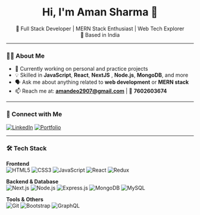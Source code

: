 <h1 align="center">Hi, I'm Aman Sharma 👋</h1>

<p align="center">
  🚀 Full Stack Developer | MERN Stack Enthusiast | Web Tech Explorer<br/>
  📍 Based in India
</p>

---

### 👨‍💻 About Me

- 🔭 Currently working on personal and practice projects  
- 💡 Skilled in **JavaScript**, **React**, **NextJS** , **Node.js**, **MongoDB**, and more  
- 🗣️ Ask me about anything related to **web development** or **MERN stack**  
- 📫 Reach me at: **amandeo2907@gmail.com** | 📱 **7602603674**

---

### 🔗 Connect with Me

[![LinkedIn](https://img.shields.io/badge/LinkedIn-blue?logo=linkedin&style=for-the-badge)](https://www.linkedin.com/in/amansharma2907/)
[![Portfolio](https://img.shields.io/badge/Portfolio-000?logo=vercel&logoColor=white&style=for-the-badge)](https://portfolio-iota-smoky-83.vercel.app/)

---

### 🛠️ Tech Stack

**Frontend**  
![HTML5](https://img.shields.io/badge/HTML5-E34F26?logo=html5&logoColor=white&style=flat)
![CSS3](https://img.shields.io/badge/CSS3-1572B6?logo=css3&logoColor=white&style=flat)
![JavaScript](https://img.shields.io/badge/JavaScript-F7DF1E?logo=javascript&logoColor=black&style=flat)
![React](https://img.shields.io/badge/React-61DAFB?logo=react&logoColor=black&style=flat)
![Redux](https://img.shields.io/badge/Redux-764ABC?logo=redux&logoColor=white&style=flat)

**Backend & Database**  
![Next.js](https://img.shields.io/badge/Next.js-000000?logo=next.js&logoColor=white&style=flat)
![Node.js](https://img.shields.io/badge/Node.js-339933?logo=node.js&logoColor=white&style=flat)
![Express.js](https://img.shields.io/badge/Express-000000?logo=express&logoColor=white&style=flat)
![MongoDB](https://img.shields.io/badge/MongoDB-47A248?logo=mongodb&logoColor=white&style=flat)
![MySQL](https://img.shields.io/badge/MySQL-4479A1?logo=mysql&logoColor=white&style=flat)


**Tools & Others**  
![Git](https://img.shields.io/badge/Git-F05032?logo=git&logoColor=white&style=flat)
![Bootstrap](https://img.shields.io/badge/Bootstrap-7952B3?logo=bootstrap&logoColor=white&style=flat)
![GraphQL](https://img.shields.io/badge/GraphQL-E10098?logo=graphql&logoColor=white&style=flat)
